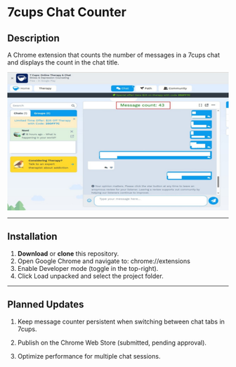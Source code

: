 # 7cups Chat Counter

## Description
A Chrome extension that counts the number of messages in a 7cups chat and displays the count in the chat title.

![Screenshot](assets/screenshot.jpg)

---

## Installation
1. **Download** or **clone** this repository.
2. Open Google Chrome and navigate to: chrome://extensions
3. Enable Developer mode (toggle in the top-right).
4. Click Load unpacked and select the project folder.

---

## Planned Updates

1. Keep message counter persistent when switching between chat tabs in 7cups.

2. Publish on the Chrome Web Store (submitted, pending approval).

3. Optimize performance for multiple chat sessions.

